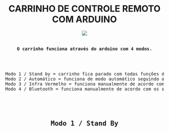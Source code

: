 <!-- README CARRO CONTROLADO POR CONTROLE REMOTO COM ARDUINO>
<!-- README IR CAR WITH ARDUINO -->

<h1 align="center"> CARRINHO DE CONTROLE REMOTO COM ARDUINO </h1>

<div align="center">
<img src = "https://media.giphy.com/media/DADPAT9e6NCLlsTBeK/giphy.gif">
</div>
<pre>
<h4 align="center">O carrinho funciona através do arduino com 4 modos.</h4>
<p align="left">
Modo 1 / Stand by = carrinho fica parado com todas funções desligadas para poupar energia.
Modo 2 / Automático = funciona de modo automático seguindo a linha feita com fita isolante.
Modo 3 / Infra Vermelho = funciona manualmente de acordo com os sinais do controle remoto.
Modo 4 / Bluetooth = funciona manualmente de acordo com os sinais enviados pelo bluetooth.
</p>
    </pre>

<pre>
<h2 align="center">Modo 1 / Stand By</h2>
<p align="left">
